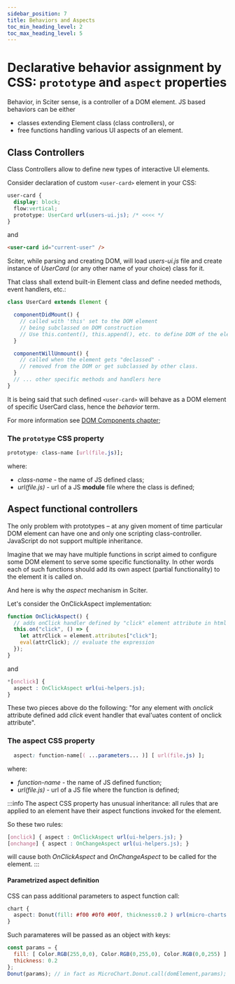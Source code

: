 ```yaml
---
sidebar_position: 7
title: Behaviors and Aspects
toc_min_heading_level: 2
toc_max_heading_level: 5
---
```


# Declarative behavior assignment by CSS: `prototype` and `aspect` properties

Behavior, in Sciter sense, is a controller of a DOM element. JS based behaviors can be either

* classes extending Element class (class controllers), or
* free functions handling various UI aspects of an element.

## Class Controllers

Class Controllers allow to define new types of interactive UI elements.

Consider declaration of custom `<user-card>` element in your CSS:

```css
user-card {
  display: block;
  flow:vertical;
  prototype: UserCard url(users-ui.js); /* <<<< */
}
```
and 
```html title="HTML"
<user-card id="current-user" />
```
Sciter, while parsing and creating DOM, will load _users-ui.js_ file and create instance of _UserCard_ (or any other name of your choice) class for it.

That class shall extend built-in Element class and define needed methods, event handlers, etc.:

```js title="users-ui.js"
class UserCard extends Element {

  componentDidMount() { 
    // called with 'this' set to the DOM element 
    // being subclassed on DOM construction
    // Use this.content(), this.append(), etc. to define DOM of the element
  } 

  componentWillUnmount() {  
    // called when the element gets "declassed" - 
    // removed from the DOM or get subclassed by other class.
  } 
  // ... other specific methods and handlers here
}
```

It is being said that such defined `<user-card>` will behave as a DOM element of specific UserCard class, hence the _behavior_ term.

For more information see [DOM Components chapter](../DOM/Components); 

### The `prototype` CSS property

```css
prototype: class-name [url(file.js)];
```
where:
* _class-name_ - the name of JS defined class;
* _url(file.js)_ - url of a JS **module** file where the class is defined;

## Aspect functional controllers

The only problem with prototypes – at any given moment of time particular DOM element can have one and only one scripting class-controller. JavaScript do not support multiple inheritance.

Imagine that we may have multiple functions in script aimed to configure some DOM element to serve some specific functionality.
In other words each of such functions should add its own aspect (partial functionality) to the element it is called on. 

And here is why the _aspect_ mechanism in Sciter.

Let's consider the OnClickAspect implementation:

```js title="ui-helpers.js"
function OnClickAspect() {
  // adds onClick handler defined by "click" element attribute in html
  this.on("click", () => { 
    let attrClick = element.attributes["click"];  
    eval(attrClick); // evaluate the expression
  });
}
```
and 
```css title="ui-helpers.css"
*[onclick] {
  aspect : OnClickAspect url(ui-helpers.js);
}
```

These two pieces above do the following: "for any element with _onclick_ attribute defined add _click_ event handler that eval'uates content of onclick attribute".

### The aspect CSS property

```css
  aspect: function-name[( ...parameters... )] [ url(file.js) ];
```

where:
* _function-name_ - the name of JS defined function;
* _url(file.js)_ - url of a JS file where the function is defined;

:::info
The aspect CSS property has unusual inheritance: all rules that are applied to an element have their aspect functions invoked for the element.

So these two rules:
```css
[onclick] { aspect : OnClickAspect url(ui-helpers.js); }
[onchange] { aspect : OnChangeAspect url(ui-helpers.js); }
```
will cause both _OnClickAspect_ and _OnChangeAspect_ to be called for the element.
:::

#### Parametrized aspect definition

CSS can pass additional parameters to aspect function call:
```css
chart { 
  aspect: Donut(fill: #f00 #0f0 #00f, thickness:0.2 ) url(micro-charts.js); 
}
```
Such paramateres will be passed as an object with keys:  
```js
const params = {
  fill: [ Color.RGB(255,0,0), Color.RGB(0,255,0), Color.RGB(0,0,255) ],
  thickness: 0.2
};
Donut(params); // in fact as MicroChart.Donut.call(domElement,params);
```